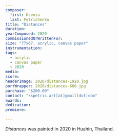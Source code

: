 ```yaml
---
composer:
  first: Ksenia
  last: Petrichenko
title: "Distances"
duration:
yearComposed: 2020
commissionedOrWrittenFor:
size: "77x67, acrylic, canvas paper"
instrumentation:
tags:
  - acrylic
  - canvas paper
  - 2020
media:
score:
headerImage: 2020/distances-1920.jpg
portWrapper: 2020/distances-660.jpg
purchase: "$200.00"
contact: "kspetric.art[at]gmail[dot]com"
awards:
dedication:
premiere:

---
```

*Distances* was painted in 2020 in Huahin, Thailand.
<br><Br>
